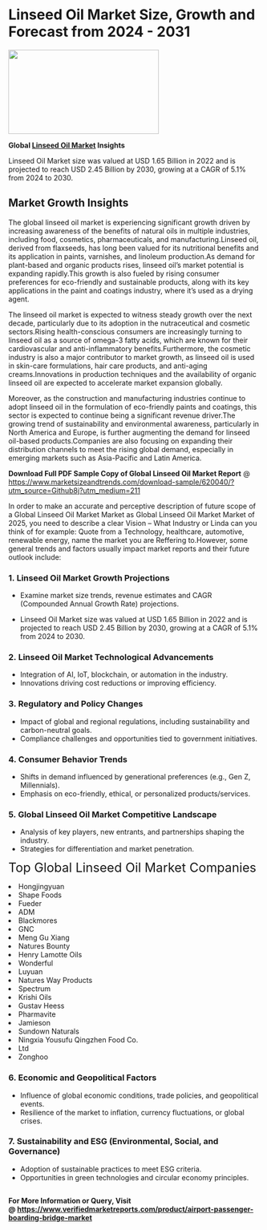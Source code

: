 <H1>Linseed Oil Market Size, Growth and Forecast from 2024 - 2031</H1><img class="aligncenter size-medium wp-image-584254" src="https://thirdeyenews.in/wp-content/uploads/2024/09/Global-Market-Research-300x168.jpeg" alt="" width="300" height="168" /><p><strong>Global&nbsp;<a href="https://www.marketsizeandtrends.com/download-sample/620040/?utm_source=Github8j?utm_medium=211">Linseed Oil Market</a> Insights</strong></p><p>Linseed Oil Market size was valued at USD 1.65 Billion in 2022 and is projected to reach USD 2.45 Billion by 2030, growing at a CAGR of 5.1% from 2024 to 2030.</p><p><h2>Market Growth Insights</h2> <p>The global linseed oil market is experiencing significant growth driven by increasing awareness of the benefits of natural oils in multiple industries, including food, cosmetics, pharmaceuticals, and manufacturing.Linseed oil, derived from flaxseeds, has long been valued for its nutritional benefits and its application in paints, varnishes, and linoleum production.As demand for plant-based and organic products rises, linseed oil’s market potential is expanding rapidly.This growth is also fueled by rising consumer preferences for eco-friendly and sustainable products, along with its key applications in the paint and coatings industry, where it’s used as a drying agent.</p> <p>The linseed oil market is expected to witness steady growth over the next decade, particularly due to its adoption in the nutraceutical and cosmetic sectors.Rising health-conscious consumers are increasingly turning to linseed oil as a source of omega-3 fatty acids, which are known for their cardiovascular and anti-inflammatory benefits.Furthermore, the cosmetic industry is also a major contributor to market growth, as linseed oil is used in skin-care formulations, hair care products, and anti-aging creams.Innovations in production techniques and the availability of organic linseed oil are expected to accelerate market expansion globally.</p> <p>Moreover, as the construction and manufacturing industries continue to adopt linseed oil in the formulation of eco-friendly paints and coatings, this sector is expected to continue being a significant revenue driver.The growing trend of sustainability and environmental awareness, particularly in North America and Europe, is further augmenting the demand for linseed oil-based products.Companies are also focusing on expanding their distribution channels to meet the rising global demand, especially in emerging markets such as Asia-Pacific and Latin America.</p> <p><span class=""><strong>Download Full PDF Sample Copy of Global Linseed Oil Market Report</strong> @ <a href="https://www.marketsizeandtrends.com/download-sample/620040/?utm_source=Github8j?utm_medium=211" target="_blank">https://www.marketsizeandtrends.com/download-sample/620040/?utm_source=Github8j?utm_medium=211</a></span></p><p>In order to make an accurate and perceptive description of future scope of a Global&nbsp;Linseed Oil Market Market as Global&nbsp;Linseed Oil Market Market of 2025, you need to describe a clear Vision &ndash; What Industry or Linda can you think of for example: Quote from a Technology, healthcare, automotive, renewable energy, name the market you are Reffering to.However, some general trends and factors usually impact market reports and their future outlook include:</p><h3>1.&nbsp;<strong>Linseed Oil Market Growth Projections</strong></h3><ul><li>Examine market size trends, revenue estimates and CAGR (Compounded Annual Growth Rate) projections.</li><li><p>Linseed Oil Market size was valued at USD 1.65 Billion in 2022 and is projected to reach USD 2.45 Billion by 2030, growing at a CAGR of 5.1% from 2024 to 2030.</p></li></ul><h3>2.&nbsp;<strong>Linseed Oil Market Technological Advancements</strong></h3><ul><li>Integration of AI, IoT, blockchain, or automation in the industry.</li><li>Innovations driving cost reductions or improving efficiency.</li></ul><h3>3.&nbsp;<strong>Regulatory and Policy Changes</strong></h3><ul><li>Impact of global and regional regulations, including sustainability and carbon-neutral goals.</li><li>Compliance challenges and opportunities tied to government initiatives.</li></ul><h3>4.&nbsp;<strong>Consumer Behavior Trends</strong></h3><ul><li>Shifts in demand influenced by generational preferences (e.g., Gen Z, Millennials).</li><li>Emphasis on eco-friendly, ethical, or personalized products/services.</li></ul><h3>5.&nbsp;<strong>Global Linseed Oil Market Competitive Landscape</strong></h3><ul><li>Analysis of key players, new entrants, and partnerships shaping the industry.</li><li>Strategies for differentiation and market penetration.</li></ul><p data-pm-slice="1 1 []"><span style="color: inherit; font-family: inherit; font-size: 25px;">Top Global Linseed Oil Market Companies</span></p><div class="" data-test-id=""><p><li>Hongjingyuan</li><li> Shape Foods</li><li> Fueder</li><li> ADM</li><li> Blackmores</li><li> GNC</li><li> Meng Gu Xiang</li><li> Natures Bounty</li><li> Henry Lamotte Oils</li><li> Wonderful</li><li> Luyuan</li><li> Natures Way Products</li><li> Spectrum</li><li> Krishi Oils</li><li> Gustav Heess</li><li> Pharmavite</li><li> Jamieson</li><li> Sundown Naturals</li><li> Ningxia Yousufu Qingzhen Food Co.</li><li>Ltd</li><li> Zonghoo</li></p></div><h3>6.&nbsp;<strong>Economic and Geopolitical Factors</strong></h3><ul><li>Influence of global economic conditions, trade policies, and geopolitical events.</li><li>Resilience of the market to inflation, currency fluctuations, or global crises.</li></ul><h3>7.&nbsp;<strong>Sustainability and ESG (Environmental, Social, and Governance)</strong></h3><ul><li>Adoption of sustainable practices to meet ESG criteria.</li><li>Opportunities in green technologies and circular economy principles.</li></ul><h2><strong style="font-size: 14px;">For More Information or Query, Visit @&nbsp;</strong><a style="background-color: #ffffff; font-size: 14px;" href="https://www.marketsizeandtrends.com/report/linseed-oil-market/" target="_blank">https://www.verifiedmarketreports.com/product/airport-passenger-boarding-bridge-market</a></h2>